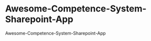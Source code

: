 Awesome-Competence-System-Sharepoint-App
========================================

Awesome-Competence-System-Sharepoint-App
